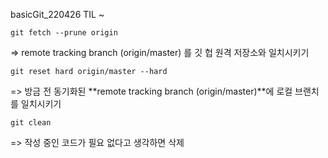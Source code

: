 basicGit_220426 TIL ~



```
git fetch --prune origin
```

=> remote tracking branch (origin/master) 를 깃 헙 원격 저장소와 일치시키기

```를 깃 헙 원격 저장소와 일치시킨다.
git reset hard origin/master --hard
```

=> 방금 전 동기화된 **remote tracking branch (origin/master)**에 로컬 브랜치를 일치시키기

```
git clean
```

=> 작성 중인 코드가 필요 없다고 생각하면 삭제